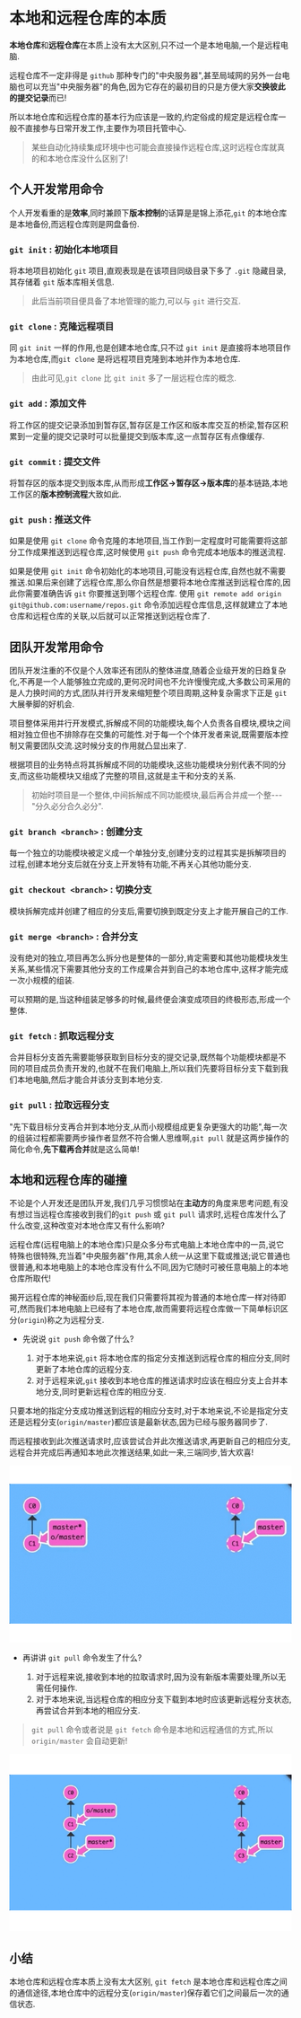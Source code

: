 # 本地和远程仓库的本质

**本地仓库**和**远程仓库**在本质上没有太大区别,只不过一个是本地电脑,一个是远程电脑.

远程仓库不一定非得是 `github` 那种专门的"中央服务器",甚至局域网的另外一台电脑也可以充当"中央服务器"的角色,因为它存在的最初目的只是方便大家**交换彼此的提交记录**而已!

所以本地仓库和远程仓库的基本行为应该是一致的,约定俗成的规定是远程仓库一般不直接参与日常开发工作,主要作为项目托管中心.

> 某些自动化持续集成环境中也可能会直接操作远程仓库,这时远程仓库就真的和本地仓库没什么区别了!

## 个人开发常用命令

个人开发看重的是**效率**,同时兼顾下**版本控制**的话算是是锦上添花,`git` 的本地仓库是本地备份,而远程仓库则是网盘备份.

### `git init` : 初始化本地项目

将本地项目初始化 `git` 项目,直观表现是在该项目同级目录下多了 `.git` 隐藏目录,其存储着 `git` 版本库相关信息.

> 此后当前项目便具备了本地管理的能力,可以与 `git` 进行交互.

### `git clone` : 克隆远程项目

同 `git init` 一样的作用,也是创建本地仓库,只不过 `git init` 是直接将本地项目作为本地仓库,而`git clone` 是将远程项目克隆到本地并作为本地仓库.

> 由此可见,`git clone` 比 `git init` 多了一层远程仓库的概念.

### `git add` : 添加文件

将工作区的提交记录添加到暂存区,暂存区是工作区和版本库交互的桥梁,暂存区积累到一定量的提交记录时可以批量提交到版本库,这一点暂存区有点像缓存.      

### `git commit` : 提交文件

将暂存区的版本提交到版本库,从而形成**工作区->暂存区->版本库**的基本链路,本地工作区的**版本控制流程**大致如此.

### `git push` : 推送文件

如果是使用 `git clone` 命令克隆的本地项目,当工作到一定程度时可能需要将这部分工作成果推送到远程仓库,这时候使用 `git push` 命令完成本地版本的推送流程.

如果是使用 `git init` 命令初始化的本地项目,可能没有远程仓库,自然也就不需要推送.如果后来创建了远程仓库,那么你自然是想要将本地仓库推送到远程仓库的,因此你需要准确告诉 `git` 你要推送到哪个远程仓库.
使用 `git remote add origin git@github.com:username/repos.git` 命令添加远程仓库信息,这样就建立了本地仓库和远程仓库的关联,以后就可以正常推送到远程仓库了.

## 团队开发常用命令

团队开发注重的不仅是个人效率还有团队的整体进度,随着企业级开发的日趋复杂化,不再是一个人能够独立完成的,更何况时间也不允许慢慢完成,大多数公司采用的是人力换时间的方式,团队并行开发来缩短整个项目周期,这种复杂需求下正是 `git` 大展拳脚的好机会.

项目整体采用并行开发模式,拆解成不同的功能模块,每个人负责各自模块,模块之间相对独立但也不排除存在交集的可能性.对于每一个个体开发者来说,既需要版本控制又需要团队交流.这时候分支的作用就凸显出来了.

根据项目的业务特点将其拆解成不同的功能模块,这些功能模块分别代表不同的分支,而这些功能模块又组成了完整的项目,这就是主干和分支的关系.

> 初始时项目是一个整体,中间拆解成不同功能模块,最后再合并成一个整---"分久必分合久必分".

### `git branch <branch>` : 创建分支

每一个独立的功能模块被定义成一个单独分支,创建分支的过程其实是拆解项目的过程,创建本地分支后就在分支上开发特有功能,不再关心其他功能分支.

### `git checkout <branch>` : 切换分支

模块拆解完成并创建了相应的分支后,需要切换到既定分支上才能开展自己的工作.

### `git merge <branch>` : 合并分支 

没有绝对的独立,项目再怎么拆分也是整体的一部分,肯定需要和其他功能模块发生关系,某些情况下需要其他分支的工作成果合并到自己的本地仓库中,这样才能完成一次小规模的组装.

可以预期的是,当这种组装足够多的时候,最终便会演变成项目的终极形态,形成一个整体.

### `git fetch` : 抓取远程分支

合并目标分支首先需要能够获取到目标分支的提交记录,既然每个功能模块都是不同的项目成员负责开发的,也就不在我们电脑上,所以我们先要将目标分支下载到我们本地电脑,然后才能合并该分支到本地分支.

### `git pull` : 拉取远程分支

"先下载目标分支再合并到本地分支,从而小规模组成更复杂更强大的功能",每一次的组装过程都需要两步操作者显然不符合懒人思维啊,`git pull` 就是这两步操作的简化命令,**先下载再合并**就是这么简单!

## 本地和远程仓库的碰撞

不论是个人开发还是团队开发,我们几乎习惯惯站在**主动方**的角度来思考问题,有没有想过当远程仓库接收到我们的`git push` 或 `git pull` 请求时,远程仓库发什么了什么改变,这种改变对本地仓库又有什么影响?

远程仓库(远程电脑上的本地仓库)只是众多分布式电脑上本地仓库中的一员,说它特殊也很特殊,充当着"中央服务器"作用,其余人统一从这里下载或推送;说它普通也很普通,和本地电脑上的本地仓库没有什么不同,因为它随时可被任意电脑上的本地仓库所取代!

揭开远程仓库的神秘面纱后,现在我们只需要将其视为普通的本地仓库一样对待即可,然而我们本地电脑上已经有了本地仓库,故而需要将远程仓库做一下简单标识区分(`origin`)称之为远程分支.

- 先说说 `git push` 命令做了什么?

  1. 对于本地来说,`git` 将本地仓库的指定分支推送到远程仓库的相应分支,同时更新了本地仓库的远程分支.
  2. 对于远程来说,`git` 接收到本地仓库的推送请求时应该在相应分支上合并本地分支,同时更新远程仓库的相应分支.

只要本地的指定分支成功推送到远程的相应分支时,对于本地来说,不论是指定分支还是远程分支(`origin/master`)都应该是最新状态,因为已经与服务器同步了.

而远程接收到此次推送请求时,应该尝试合并此次推送请求,再更新自己的相应分支,远程合并完成后再通知本地此次推送结果,如此一来,三端同步,皆大欢喜!

![git-local-remote-push.gif](../images/git-local-remote-push.gif)

- 再讲讲 `git pull` 命令发生了什么?

  1. 对于远程来说,接收到本地的拉取请求时,因为没有新版本需要处理,所以无需任何操作.
  2. 对于本地来说,当远程仓库的相应分支下载到本地时应该更新远程分支状态,再尝试合并到本地的相应分支.

> `git pull` 命令或者说是 `git fetch` 命令是本地和远程通信的方式,所以 `origin/master` 会自动更新!

![git-local-remote-pull.gif](../images/git-local-remote-pull.gif)

## 小结

本地仓库和远程仓库本质上没有太大区别, `git fetch` 是本地仓库和远程仓库之间的通信途径,本地仓库中的远程分支(`origin/master`)保存着它们之间最后一次的通信状态.

